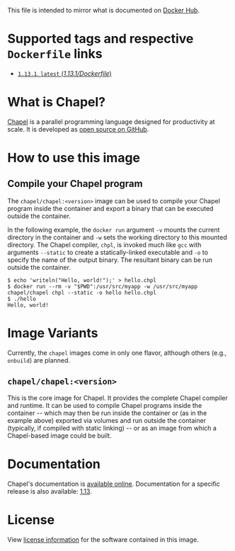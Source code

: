 This file is intended to mirror what is documented on [Docker Hub](https://hub.docker.com/r/chapel/chapel/).

# Supported tags and respective `Dockerfile` links

* [`1.13.1`, `latest` (_1.13.1/Dockerfile_)](https://github.com/chapel-lang/chapel/blob/96ea5aac571391ba5f210cbbd2cbfc7b3ab05b5f/util/dockerfiles/1.13.1/Dockerfile)

# What is Chapel?

[Chapel](http://chapel.cray.com/) is a parallel programming language designed for productivity at scale. It is developed as [open source on GitHub](https://github.com/chapel-lang/chapel/).

# How to use this image

## Compile your Chapel program

The `chapel/chapel:<version>` image can be used to compile your Chapel program inside the container and export a binary that can be executed outside the container.

In the following example, the `docker run` argument `-v` mounts the current directory in the container and `-w` sets the working directory to this mounted directory. The Chapel compiler, `chpl`, is invoked much like `gcc` with arguments `--static` to create a statically-linked executable and `-o` to specify the name of the output binary. The resultant binary can be run outside the container.

```
$ echo 'writeln("Hello, world!");' > hello.chpl
$ docker run --rm -v "$PWD":/usr/src/myapp -w /usr/src/myapp chapel/chapel chpl --static -o hello hello.chpl
$ ./hello
Hello, world!
```

# Image Variants

Currently, the `chapel` images come in only one flavor, although others (e.g., `onbuild`) are planned.

## `chapel/chapel:<version>`

This is the core image for Chapel. It provides the complete Chapel compiler and runtime.  It can be used to compile Chapel programs inside the container -- which may then be run inside the container or (as in the example above) exported via volumes and run outside the container (typically, if compiled with static linking) -- or as an image from which a Chapel-based image could be built.

# Documentation

Chapel's documentation is [available online](http://chapel.cray.com/docs/latest/). Documentation for a specific release is also available: [1.13](http://chapel.cray.com/docs/1.13/).

# License

View [license information](http://chapel.cray.com/license.html) for the software contained in this image.
